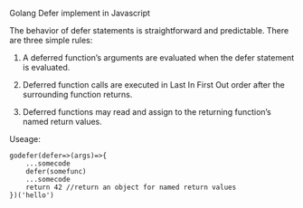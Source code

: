 Golang Defer implement in Javascript

The behavior of defer statements is straightforward and predictable. There are three simple rules:

1. A deferred function’s arguments are evaluated when the defer statement is evaluated.

2. Deferred function calls are executed in Last In First Out order after the surrounding function returns.

3. Deferred functions may read and assign to the returning function’s named return values.

Useage:
```
godefer(defer=>(args)=>{
	...somecode
	defer(somefunc)
	...somecode
	return 42 //return an object for named return values
})('hello')
```
